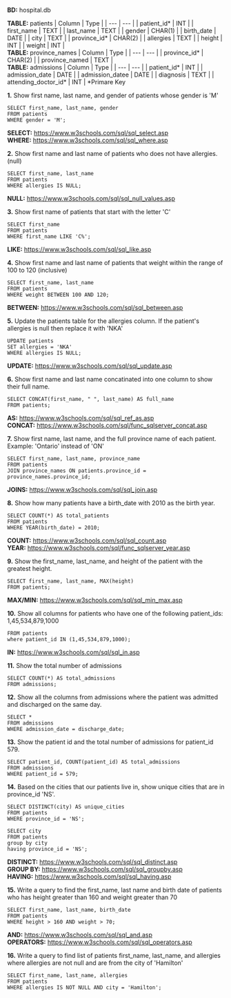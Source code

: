 **BD:** hospital.db

**TABLE:** patients
| Column | Type |
| --- | --- |
| patient_id* | INT |
| first_name | TEXT |
| last_name | TEXT |
| gender | CHAR(1) |
| birth_date | DATE |
| city | TEXT |
| province_id* | CHAR(2) |
| allergies | TEXT |
| height | INT |
| weight | INT |
<br />
**TABLE:** province_names
| Column | Type |
| --- | --- |
| province_id* | CHAR(2) |
| province_named | TEXT |
<br />
**TABLE:** admissions
| Column | Type |
| --- | --- |
| patient_id* | INT |
| admission_date | DATE |
| admission_datee | DATE |
| diagnosis | TEXT |
| attending_doctor_id* | INT |
*Primare Key

**1.** Show first name, last name, and gender of patients whose gender is 'M'
```
SELECT first_name, last_name, gender
FROM patients
WHERE gender = 'M';
```

**SELECT:** https://www.w3schools.com/sql/sql_select.asp <br />
**WHERE:** https://www.w3schools.com/sql/sql_where.asp

**2.** Show first name and last name of patients who does not have allergies. (null)
```
SELECT first_name, last_name
FROM patients
WHERE allergies IS NULL;
```

**NULL:** https://www.w3schools.com/sql/sql_null_values.asp

**3.** Show first name of patients that start with the letter 'C'
```
SELECT first_name
FROM patients
WHERE first_name LIKE 'C%';
```

**LIKE:** https://www.w3schools.com/sql/sql_like.asp

**4.** Show first name and last name of patients that weight within the range of 100 to 120 (inclusive)
```
SELECT first_name, last_name
FROM patients
WHERE weight BETWEEN 100 AND 120;
```

**BETWEEN:** https://www.w3schools.com/sql/sql_between.asp

**5.** Update the patients table for the allergies column. If the patient's allergies is null then replace it with 'NKA'
```
UPDATE patients
SET allergies = 'NKA'
WHERE allergies IS NULL;
```

**UPDATE:** https://www.w3schools.com/sql/sql_update.asp

**6.** Show first name and last name concatinated into one column to show their full name.
```
SELECT CONCAT(first_name, " ", last_name) AS full_name
FROM patients;
```

**AS:** https://www.w3schools.com/sql/sql_ref_as.asp <br />
**CONCAT:** https://www.w3schools.com/sql/func_sqlserver_concat.asp

**7.** Show first name, last name, and the full province name of each patient. Example: 'Ontario' instead of 'ON'
```
SELECT first_name, last_name, province_name
FROM patients
JOIN province_names ON patients.province_id = province_names.province_id;
```

**JOINS:** https://www.w3schools.com/sql/sql_join.asp

**8.** Show how many patients have a birth_date with 2010 as the birth year.
```
SELECT COUNT(*) AS total_patients
FROM patients
WHERE YEAR(birth_date) = 2010;
```

**COUNT:** https://www.w3schools.com/sql/sql_count.asp <br />
**YEAR:** https://www.w3schools.com/sql/func_sqlserver_year.asp

**9.** Show the first_name, last_name, and height of the patient with the greatest height.
```
SELECT first_name, last_name, MAX(height)
FROM patients;
```

**MAX/MIN:** https://www.w3schools.com/sql/sql_min_max.asp

**10.** Show all columns for patients who have one of the following patient_ids: 1,45,534,879,1000
```SELECT *
FROM patients
where patient_id IN (1,45,534,879,1000);
```

**IN:** https://www.w3schools.com/sql/sql_in.asp

**11.** Show the total number of admissions
```
SELECT COUNT(*) AS total_admissions
FROM admissions;
```

**12.** Show all the columns from admissions where the patient was admitted and discharged on the same day.
```
SELECT *
FROM admissions
WHERE admission_date = discharge_date;
```

**13.** Show the patient id and the total number of admissions for patient_id 579.
```
SELECT patient_id, COUNT(patient_id) AS total_admissions
FROM admissions
WHERE patient_id = 579;
```

**14.** Based on the cities that our patients live in, show unique cities that are in province_id 'NS'.
```
SELECT DISTINCT(city) AS unique_cities
FROM patients
WHERE province_id = 'NS';
```

```
SELECT city
FROM patients
group by city
having province_id = 'NS';
```

**DISTINCT:** https://www.w3schools.com/sql/sql_distinct.asp <br />
**GROUP BY:** https://www.w3schools.com/sql/sql_groupby.asp <br />
**HAVING:** https://www.w3schools.com/sql/sql_having.asp

**15.** Write a query to find the first_name, last name and birth date of patients who has height greater than 160 and weight greater than 70
```
SELECT first_name, last_name, birth_date
FROM patients
WHERE height > 160 AND weight > 70;
```

**AND:** https://www.w3schools.com/sql/sql_and.asp <br />
**OPERATORS:** https://www.w3schools.com/sql/sql_operators.asp

**16.** Write a query to find list of patients first_name, last_name, and allergies where allergies are not null and are from the city of 'Hamilton'
```
SELECT first_name, last_name, allergies
FROM patients
WHERE allergies IS NOT NULL AND city = 'Hamilton';
```
